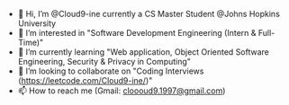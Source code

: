 - 👋 Hi, I’m @Cloud9-ine currently a CS Master Student @Johns Hopkins University
- 👀 I’m interested in "Software Development Engineering (Intern & Full-Time)"
- 🌱 I’m currently learning "Web application, Object Oriented Software Engineering, Security & Privacy in Computing"
- 💞️ I’m looking to collaborate on "Coding Interviews (https://leetcode.com/Cloud9-ine/)"
- 📫 How to reach me (Gmail: cloooud9.1997@gmail.com)

<!---
Cloud9-ine/Cloud9-ine is a ✨ special ✨ repository because its `README.md` (this file) appears on your GitHub profile.
You can click the Preview link to take a look at your changes.
--->
